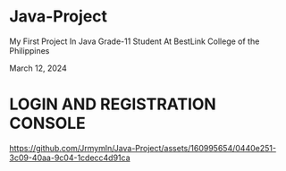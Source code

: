 # Java-Project
My First Project In Java Grade-11 Student At BestLink College of the Philippines

March 12, 2024

# LOGIN AND REGISTRATION CONSOLE 
https://github.com/Jrmymln/Java-Project/assets/160995654/0440e251-3c09-40aa-9c04-1cdecc4d91ca
